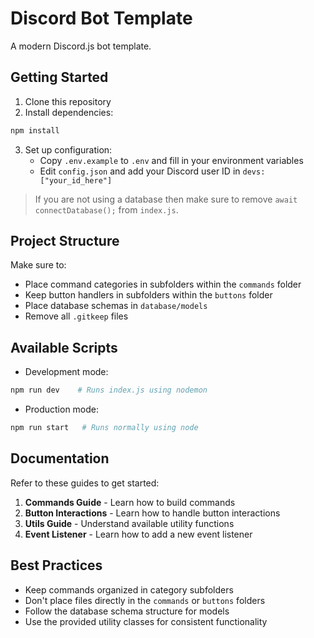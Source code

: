 # Discord Bot Template

A modern Discord.js bot template.

## Getting Started

1. Clone this repository
2. Install dependencies:

```bash
npm install
```

3. Set up configuration:
   - Copy `.env.example` to `.env` and fill in your environment variables
   - Edit `config.json` and add your Discord user ID in `devs: ["your_id_here"]`

> If you are not using a database then make sure to remove `await connectDatabase();` from `index.js`.

## Project Structure

Make sure to:

- Place command categories in subfolders within the `commands` folder
- Keep button handlers in subfolders within the `buttons` folder
- Place database schemas in `database/models`
- Remove all `.gitkeep` files

## Available Scripts

- Development mode:

```bash
npm run dev    # Runs index.js using nodemon
```

- Production mode:

```bash
npm run start   # Runs normally using node
```

## Documentation

Refer to these guides to get started:

1. **Commands Guide** - Learn how to build commands
2. **Button Interactions** - Learn how to handle button interactions
3. **Utils Guide** - Understand available utility functions
4. **Event Listener** - Learn how to add a new event listener

## Best Practices

- Keep commands organized in category subfolders
- Don't place files directly in the `commands` or `buttons` folders
- Follow the database schema structure for models
- Use the provided utility classes for consistent functionality
